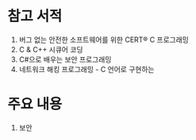 # 참고 서적
1. 버그 없는 안전한 소프트웨어를 위한 CERT® C 프로그래밍
2. C & C++ 시큐어 코딩
3. C#으로 배우는 보안 프로그래밍
4. 네트워크 해킹 프로그래밍 - C 언어로 구현하는

# 주요 내용
1. 보안
